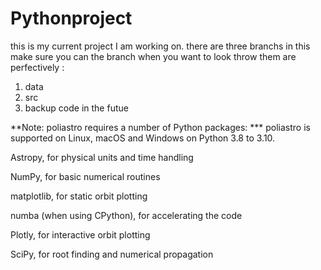 # Pythonproject

this is my current project I am working on. there are three branchs in this make sure you can the branch when you want to look throw them are perfectively :

1. data
2. src
3. backup code in the futue


**Note: poliastro requires a number of Python packages:
*** poliastro is supported on Linux, macOS and Windows on Python 3.8 to 3.10.

Astropy, for physical units and time handling

NumPy, for basic numerical routines

matplotlib, for static orbit plotting

numba (when using CPython), for accelerating the code

Plotly, for interactive orbit plotting

SciPy, for root finding and numerical propagation

